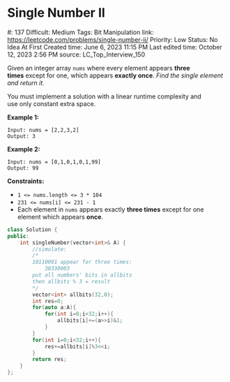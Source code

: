# Single Number II

#: 137
Difficult: Medium
Tags: Bit Manipulation
link: https://leetcode.com/problems/single-number-ii/
Priority: Low
Status: No Idea At First
Created time: June 6, 2023 11:15 PM
Last edited time: October 12, 2023 2:56 PM
source: LC_Top_Interview_150

Given an integer array `nums` where every element appears **three times** except for one, which appears **exactly once**. *Find the single element and return it*.

You must implement a solution with a linear runtime complexity and use only constant extra space.

**Example 1:**

```
Input: nums = [2,2,3,2]
Output: 3

```

**Example 2:**

```
Input: nums = [0,1,0,1,0,1,99]
Output: 99

```

**Constraints:**

- `1 <= nums.length <= 3 * 104`
- `231 <= nums[i] <= 231 - 1`
- Each element in `nums` appears exactly **three times** except for one element which appears **once**.

```cpp
class Solution {
public:
    int singleNumber(vector<int>& A) {
		//simulate: 
		/*
		10110001 appear for three times: 
			30330003
		put all numbers' bits in allbits
		then allbits % 3 = result
		*/
        vector<int> allbits(32,0);
        int res=0;
        for(auto a:A){
            for(int i=0;i<32;i++){
                allbits[i]+=(a>>i)&1;
            }
        }
        for(int i=0;i<32;i++){
            res+=allbits[i]%3<<i;
        }        
        return res;
    }
};
```